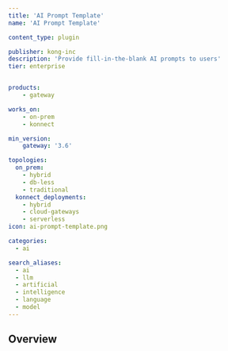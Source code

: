 ```yaml
---
title: 'AI Prompt Template'
name: 'AI Prompt Template'

content_type: plugin

publisher: kong-inc
description: 'Provide fill-in-the-blank AI prompts to users'
tier: enterprise


products:
    - gateway

works_on:
    - on-prem
    - konnect

min_version:
    gateway: '3.6'

topologies:
  on_prem:
    - hybrid
    - db-less
    - traditional
  konnect_deployments:
    - hybrid
    - cloud-gateways
    - serverless
icon: ai-prompt-template.png

categories:
  - ai

search_aliases:
  - ai
  - llm
  - artificial
  - intelligence
  - language
  - model
---
```


## Overview
